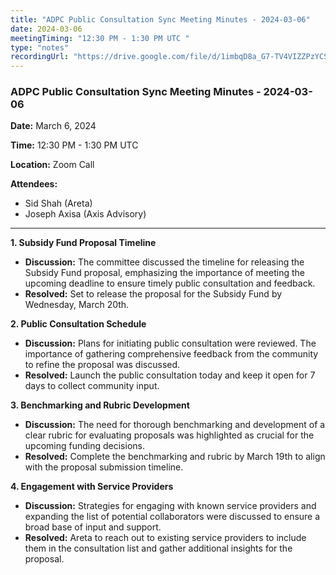 ```yaml
---
title: "ADPC Public Consultation Sync Meeting Minutes - 2024-03-06"
date: 2024-03-06
meetingTiming: "12:30 PM - 1:30 PM UTC "
type: "notes"
recordingUrl: "https://drive.google.com/file/d/1imbqD8a_G7-TV4VIZZPzYCS0BYAyzrqi/view"
---
```


### ADPC Public Consultation Sync Meeting Minutes - 2024-03-06

**Date:** March 6, 2024

**Time:** 12:30 PM - 1:30 PM UTC

**Location:** Zoom Call

**Attendees:**

- Sid Shah (Areta)
- Joseph Axisa (Axis Advisory)

---

**1. Subsidy Fund Proposal Timeline**

- **Discussion:** The committee discussed the timeline for releasing the Subsidy Fund proposal, emphasizing the importance of meeting the upcoming deadline to ensure timely public consultation and feedback.
- **Resolved:** Set to release the proposal for the Subsidy Fund by Wednesday, March 20th.

**2. Public Consultation Schedule**

- **Discussion:** Plans for initiating public consultation were reviewed. The importance of gathering comprehensive feedback from the community to refine the proposal was discussed.
- **Resolved:** Launch the public consultation today and keep it open for 7 days to collect community input.

**3. Benchmarking and Rubric Development**

- **Discussion:** The need for thorough benchmarking and development of a clear rubric for evaluating proposals was highlighted as crucial for the upcoming funding decisions.
- **Resolved:** Complete the benchmarking and rubric by March 19th to align with the proposal submission timeline.

**4. Engagement with Service Providers**

- **Discussion:** Strategies for engaging with known service providers and expanding the list of potential collaborators were discussed to ensure a broad base of input and support.
- **Resolved:** Areta to reach out to existing service providers to include them in the consultation list and gather additional insights for the proposal.

